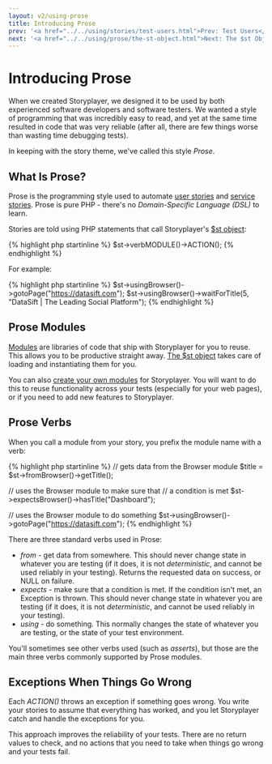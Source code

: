 ```yaml
---
layout: v2/using-prose
title: Introducing Prose
prev: '<a href="../../using/stories/test-users.html">Prev: Test Users</a>'
next: '<a href="../../using/prose/the-st-object.html">Next: The $st Object</a>'
---
```


# Introducing Prose

When we created Storyplayer, we designed it to be used by both experienced software developers and software testers.  We wanted a style of programming that was incredibly easy to read, and yet at the same time resulted in code that was very reliable (after all, there are few things worse than wasting time debugging tests).

In keeping with the story theme, we've called this style _Prose_.

## What Is Prose?

Prose is the programming style used to automate [user stories](../stories/user-stories.html) and [service stories](../stories/service-stories.html).  Prose is pure PHP - there's no _Domain-Specific Language (DSL)_ to learn.

Stories are told using PHP statements that call Storyplayer's [$st object](the-st-object.html):

{% highlight php startinline %}
$st->verbMODULE()->ACTION();
{% endhighlight %}

For example:

{% highlight php startinline %}
$st->usingBrowser()->gotoPage("https://datasift.com");
$st->usingBrowser()->waitForTitle(5, "DataSift | The Leading Social Platform");
{% endhighlight %}

## Prose Modules

[Modules](../modules/index.html) are libraries of code that ship with Storyplayer for you to reuse.  This allows you to be productive straight away.  [The $st object](the-st-object.html) takes care of loading and instantiating them for you.

You can also [create your own modules](creating-modules.html) for Storyplayer.  You will want to do this to reuse functionality across your tests (especially for your web pages), or if you need to add new features to Storyplayer.

## Prose Verbs

When you call a module from your story, you prefix the module name with a verb:

{% highlight php startinline %}
// gets data from the Browser module
$title = $st->fromBrowser()->getTitle();

// uses the Browser module to make sure that
// a condition is met
$st->expectsBrowser()->hasTitle("Dashboard");

// uses the Browser module to do something
$st->usingBrowser()->gotoPage("https://datasift.com");
{% endhighlight %}

There are three standard verbs used in Prose:

* _from_ - get data from somewhere.  This should never change state in whatever you are testing (if it does, it is not _deterministic_, and cannot be used reliably in your testing).  Returns the requested data on success, or NULL on failure.
* _expects_ - make sure that a condition is met.  If the condition isn't met, an Exception is thrown.  This should never change state in whatever you are testing (if it does, it is not _deterministic_, and cannot be used reliably in your testing).
* _using_ - do something.  This normally changes the state of whatever you are testing, or the state of your test environment.

You'll sometimes see other verbs used (such as _asserts_), but those are the main three verbs commonly supported by Prose modules.

## Exceptions When Things Go Wrong

Each _ACTION()_ throws an exception if something goes wrong.  You write your stories to assume that everything has worked, and you let Storyplayer catch and handle the exceptions for you.

This approach improves the reliability of your tests.  There are no return values to check, and no actions that you need to take when things go wrong and your tests fail.


